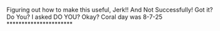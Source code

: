 Figuring out how to make this useful, Jerk!! And Not Successfully! Got it? Do You? I asked DO YOU? Okay? Coral day was 8-7-25 **********************
